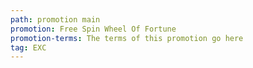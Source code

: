 ```yaml
---
path: promotion main
promotion: Free Spin Wheel Of Fortune
promotion-terms: The terms of this promotion go here
tag: EXC
---
```


